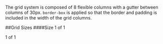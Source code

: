 The grid system is composed of 8 flexible columns with a gutter between columns of 30px. `border-box` is applied so that the border and padding is included in the width of the grid columns.

##Grid Sizes
####Size 1 of 1

<div class="docs size1of1">1 of 1</div>
